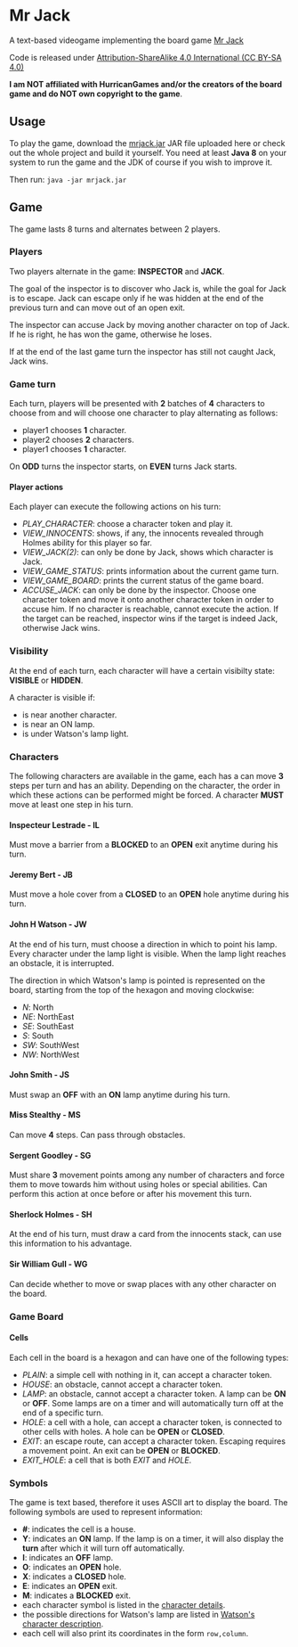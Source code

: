# Mr Jack
A text-based videogame implementing the board game [Mr Jack](http://www.hurricangames.com/game/mr-jack-london-2016)

Code is released under [Attribution-ShareAlike 4.0 International (CC BY-SA 4.0) ](https://creativecommons.org/licenses/by-sa/4.0/legalcode)

**I am NOT affiliated with HurricanGames and/or the creators of the board game and do NOT own copyright to the game**.

## Usage

To play the game, download the [mrjack.jar](out/artifacts/mrjack_jar/mrjack.jar) JAR file uploaded here or check out the whole project and build it yourself. You need at least **Java 8** on your system to run the game and the JDK of course if you wish to improve it.

Then run: `java -jar mrjack.jar`

## Game

The game lasts 8 turns and alternates between 2 players.

### Players

Two players alternate in the game: **INSPECTOR** and **JACK**.

The goal of the inspector is to discover who Jack is, while the goal for Jack is to escape.
Jack can escape only if he was hidden at the end of the previous turn and can move out of an open exit.

The inspector can accuse Jack by moving another character on top of Jack. If he is right, he has won the game, otherwise he loses.

If at the end of the last game turn the inspector has still not caught Jack, Jack wins.

### Game turn

Each turn, players will be presented with **2** batches of **4** characters to choose from and will choose one character to play alternating as follows:
* player1 chooses **1** character.
* player2 chooses **2** characters.
* player1 chooses **1** character.

On **ODD** turns the inspector starts, on **EVEN** turns Jack starts.

#### Player actions

Each player can execute the following actions on his turn:
* *PLAY_CHARACTER*: choose a character token and play it.
* *VIEW_INNOCENTS*: shows, if any, the innocents revealed through Holmes ability for this player so far.
* *VIEW_JACK(2)*: can only be done by Jack, shows which character is Jack.
* *VIEW_GAME_STATUS*: prints information about the current game turn.
* *VIEW_GAME_BOARD*: prints the current status of the game board.
* *ACCUSE_JACK*: can only be done by the inspector. Choose one character token and move it onto another character token in order to accuse him. 
  If no character is reachable, cannot execute the action.
  If the target can be reached, inspector wins if the target is indeed Jack, otherwise Jack wins.
  
### Visibility

At the end of each turn, each character will have a certain visibilty state: **VISIBLE** or **HIDDEN**.

A character is visible if:
* is near another character.
* is near an ON lamp.
* is under Watson's lamp light.

### Characters

The following characters are available in the game, each has a can move **3** steps per turn and has an ability.
Depending on the character, the order in which these actions can be performed might be forced.
A character **MUST** move at least one step in his turn.

#### Inspecteur Lestrade - IL

Must move a barrier from a **BLOCKED** to an **OPEN** exit anytime during his turn.

#### Jeremy Bert - JB

Must move a hole cover from a **CLOSED** to an **OPEN** hole anytime during his turn.

#### John H Watson - JW

At the end of his turn, must choose a direction in which to point his lamp. Every character under the lamp light is visible.
When the lamp light reaches an obstacle, it is interrupted.

The direction in which Watson's lamp is pointed is represented on the board, starting from the top of the hexagon and moving clockwise:
* *N*: North
* *NE*: NorthEast
* *SE*: SouthEast
* *S*: South
* *SW*: SouthWest
* *NW*: NorthWest

#### John Smith - JS

Must swap an **OFF** with an **ON** lamp anytime during his turn.

#### Miss Stealthy - MS

Can move **4** steps. Can pass through obstacles.

#### Sergent Goodley - SG

Must share **3** movement points among any number of characters and force them to move towards him without using holes or special abilities.
Can perform this action at once before or after his movement this turn.

#### Sherlock Holmes - SH

At the end of his turn, must draw a card from the innocents stack, can use this information to his advantage.

#### Sir William Gull - WG

Can decide whether to move or swap places with any other character on the board.

### Game Board

#### Cells

Each cell in the board is a hexagon and can have one of the following types:
* *PLAIN*: a simple cell with nothing in it, can accept a character token.
* *HOUSE*: an obstacle, cannot accept a character token.
* *LAMP*: an obstacle, cannot accept a character token. A lamp can be **ON** or **OFF**. Some lamps are on a timer and will automatically turn off at the end of a specific turn.
* *HOLE*: a cell with a hole, can accept a character token, is connected to other cells with holes. A hole can be **OPEN** or **CLOSED**.
* *EXIT*: an escape route, can accept a character token. Escaping requires a movement point. An exit can be **OPEN** or **BLOCKED**.
* *EXIT_HOLE*: a cell that is both *EXIT* and *HOLE*.

### Symbols

The game is text based, therefore it uses ASCII art to display the board. The following symbols are used to represent information:
* **#**: indicates the cell is a house.
* **Y**: indicates an **ON** lamp. If the lamp is on a timer, it will also display the **turn** after which it will turn off automatically.
* **I**: indicates an **OFF** lamp.
* **O**: indicates an **OPEN** hole.
* **X**: indicates a **CLOSED** hole.
* **E**: indicates an **OPEN** exit.
* **M**: indicates a **BLOCKED** exit.
* each character symbol is listed in the [character details](#characters).
* the possible directions for Watson's lamp are listed in [Watson's character description](#john-h-watson---jw).
* each cell will also print its coordinates in the form `row,column`.
